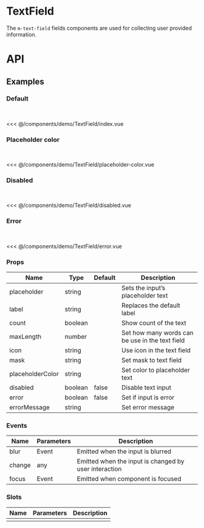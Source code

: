 <script setup>
import TextField from './demo/TextField/index.vue'
</script>

# TextField

The `m-text-field` fields components are used for collecting user provided information.

# API

## Examples

### Default

<br />

<DemoContainer>
  <TextField />
</DemoContainer>

<<< @/components/demo/TextField/index.vue

### Placeholder color

<br />

<DemoContainer>
  <TextField placeholder="Placeholder" placeholderColor="red" />
</DemoContainer>

<<< @/components/demo/TextField/placeholder-color.vue

### Disabled

<br />

<DemoContainer>
  <TextField disabled placeholder="Disabled"/>
</DemoContainer>

<<< @/components/demo/TextField/disabled.vue

### Error

<br />

<DemoContainer>
  <TextField error errorMessage="User or password wrong!" />
</DemoContainer>

<<< @/components/demo/TextField/error.vue

### Props

| Name             | Type    | Default | Description                                     |
| ---------------- | ------- | ------- | ----------------------------------------------- |
| placeholder      | string  |         | Sets the input’s placeholder text               |
| label            | string  |         | Replaces the default label                      |
| count            | boolean |         | Show count of the text                          |
| maxLength        | number  |         | Set how many words can be use in the text field |
| icon             | string  |         | Use icon in the text field                      |
| mask             | string  |         | Set mask to text field                          |
| placeholderColor | string  |         | Set color to placeholder text                   |
| disabled         | boolean | false   | Disable text input                              |
| error            | boolean | false   | Set if input is error                           |
| errorMessage     | string  |         | Set error message                               |

### Events

| Name   | Parameters | Description                                           |
| ------ | ---------- | ----------------------------------------------------- |
| blur   | Event      | Emitted when the input is blurred                     |
| change | any        | Emitted when the input is changed by user interaction |
| focus  | Event      | Emitted when component is focused                     |

### Slots

| Name | Parameters | Description |
| ---- | ---------- | ----------- |
|      |            |             |
